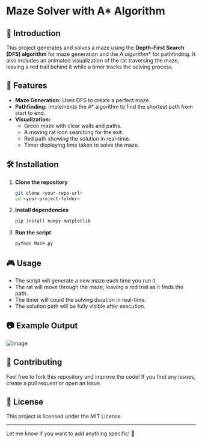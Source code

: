 # Maze Solver with A* Algorithm

## 🚀 Introduction
This project generates and solves a maze using the **Depth-First Search (DFS) algorithm** for maze generation and the **A* algorithm** for pathfinding. It also includes an animated visualization of the rat traversing the maze, leaving a red trail behind it while a timer tracks the solving process.

## 📌 Features
- **Maze Generation:** Uses DFS to create a perfect maze.
- **Pathfinding:** Implements the A* algorithm to find the shortest path from start to end.
- **Visualization:**
  - Green maze with clear walls and paths.
  - A moving rat icon searching for the exit.
  - Red path showing the solution in real-time.
  - Timer displaying time taken to solve the maze.

## 🛠️ Installation
1. **Clone the repository**
   ```sh
   git clone <your-repo-url>
   cd <your-project-folder>
   ```
2. **Install dependencies**
   ```sh
   pip install numpy matplotlib
   ```
3. **Run the script**
   ```sh
   python Maze.py
   ```

## 🎮 Usage
- The script will generate a new maze each time you run it.
- The rat will move through the maze, leaving a red trail as it finds the path.
- The timer will count the solving duration in real-time.
- The solution path will be fully visible after execution.

## 📷 Example Output
![image](https://github.com/user-attachments/assets/e0d97607-2f60-4967-8151-bf49583e52a8)


## 🤝 Contributing
Feel free to fork this repository and improve the code! If you find any issues, create a pull request or open an issue.

## 📜 License
This project is licensed under the MIT License.

---
Let me know if you want to add anything specific! 🚀

